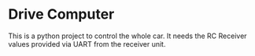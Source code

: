 # Drive Computer

This is a python project to control the whole car. It needs the RC Receiver values provided via UART from the receiver unit. 